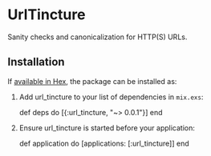 # UrlTincture

Sanity checks and canonicalization for HTTP(S) URLs.

## Installation

If [available in Hex](https://hex.pm/docs/publish), the package can be installed as:

  1. Add url_tincture to your list of dependencies in `mix.exs`:

        def deps do
          [{:url_tincture, "~> 0.0.1"}]
        end

  2. Ensure url_tincture is started before your application:

        def application do
          [applications: [:url_tincture]]
        end

